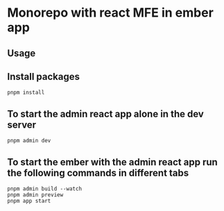 # Monorepo with react MFE in ember app

## Usage

## Install packages

```
pnpm install
```

## To start the admin react app alone in the dev server

```
pnpm admin dev
```

## To start the ember with the admin react app run the following commands in different tabs

```
pnpm admin build --watch
pnpm admin preview
pnpm app start
```
